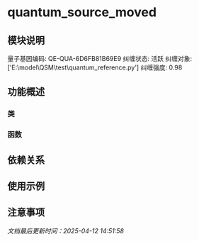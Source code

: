 # quantum_source_moved

## 模块说明
量子基因编码: QE-QUA-6D6FB81B69E9
纠缠状态: 活跃
纠缠对象: ['E:\\model\\QSM\\test\\quantum_reference.py']
纠缠强度: 0.98

## 功能概述

### 类


### 函数


## 依赖关系

## 使用示例

## 注意事项

*文档最后更新时间：2025-04-12 14:51:58*